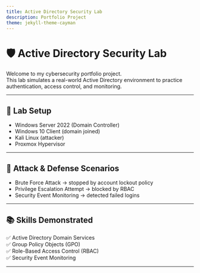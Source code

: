 ```yaml
---
title: Active Directory Security Lab
description: Portfolio Project
theme: jekyll-theme-cayman
---
```


# 🛡️ Active Directory Security Lab

Welcome to my cybersecurity portfolio project.  
This lab simulates a real-world Active Directory environment to practice authentication, access control, and monitoring.

---

## 🔧 Lab Setup
- Windows Server 2022 (Domain Controller)  
- Windows 10 Client (domain joined)  
- Kali Linux (attacker)  
- Proxmox Hypervisor  

---

## 🚨 Attack & Defense Scenarios
- Brute Force Attack → stopped by account lockout policy  
- Privilege Escalation Attempt → blocked by RBAC  
- Security Event Monitoring → detected failed logins  

---

## 📚 Skills Demonstrated
✅ Active Directory Domain Services  
✅ Group Policy Objects (GPO)  
✅ Role-Based Access Control (RBAC)  
✅ Security Event Monitoring  

---
